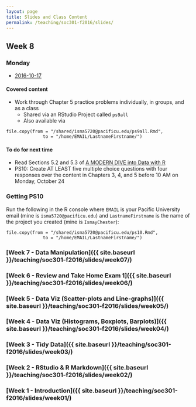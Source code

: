 ```yaml
---
layout: page
title: Slides and Class Content
permalink: /teaching/soc301-f2016/slides/
---
```


## Week 8

### Monday
- <a href = "{{ site.baseurl }}/teaching/soc301-f2016/slides/week-08/08a.html">2016-10-17</a>


#### Covered content

- Work through Chapter 5 practice problems individually, in groups, and as a class
    - Shared via an RStudio Project called `ps9all`
    - Also available via
    
```
file.copy(from = "/shared/isma5720@pacificu.edu/ps9all.Rmd",
              to = "/home/EMAIL/LastnameFirstname/")
```      

    
#### To do for next time

- Read Sections 5.2 and 5.3 of [A MODERN DIVE into Data with R](https://ismayc.github.io/moderndiver-book/5-manip.html)
- PS10: Create AT LEAST five multiple choice questions with four responses over the content in Chapters 3, 4, and 5 before 10 AM on Monday, October 24

### Getting PS10

Run the following in the R console where `EMAIL` is your Pacific University email (mine is `isma5720@pacificu.edu`) and `LastnameFirstname` is the name of the project you created (mine is `IsmayChester`):

```
file.copy(from = "/shared/isma5720@pacificu.edu/ps10.Rmd",
              to = "/home/EMAIL/LastnameFirstname/")
```              

### [Week 7 - Data Manipulation]({{ site.baseurl }}/teaching/soc301-f2016/slides/week07/)

### [Week 6 - Review and Take Home Exam 1]({{ site.baseurl }}/teaching/soc301-f2016/slides/week06/)

### [Week 5 - Data Viz (Scatter-plots and Line-graphs)]({{ site.baseurl }}/teaching/soc301-f2016/slides/week05/)

### [Week 4 - Data Viz (Histograms, Boxplots, Barplots)]({{ site.baseurl }}/teaching/soc301-f2016/slides/week04/)

### [Week 3 - Tidy Data]({{ site.baseurl }}/teaching/soc301-f2016/slides/week03/)

### [Week 2 - RStudio & R Markdown]({{ site.baseurl }}/teaching/soc301-f2016/slides/week02/)

### [Week 1 - Introduction]({{ site.baseurl }}/teaching/soc301-f2016/slides/week01/)